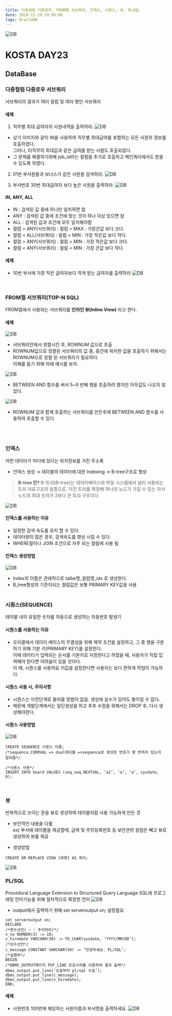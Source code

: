 ```yaml
---
title: 다중컬럼 다중로우, FROM절 서브쿼리, 인덱스, 시퀀스, 뷰, PLSQL
date: 2018-11-29 19:58:06
tags: OracleDB
---
```

![DB](images/oracledb_logo.png)
# KOSTA DAY23
## DataBase

### 다중컬럼 다중로우 서브쿼리
서브쿼리의 결과가 여러 컬럼 및 여러 행인 서브쿼리

#### 예제
1. 직무별 최대 급여자의 사원내역을 출력하라.
![DB](images/database/DB04-01.png)
- 상기 이미지와 같이 IN을 사용하여 직무별 최대급여를 포함하는 모든 사원의 정보를 호출하였다.   
그러나, 타직무의 최대값과 같은 급여를 받는 사람도 호출되었다.
- 그 문제를 해결하기위해 job_id라는 컬럼을 추가로 호출하고 메인쿼리에서도 받을 수 있도록 하였다.

2. 01번 부서원들과 보너스가 같은 사원을 검색하라.
![DB](images/database/DB04-02.png)

3. 부서번호 30번 최대급여자 보다 높은 사원을 출력하라.
![DB](images/database/DB04-03.png)

#### IN, ANY, ALL
- IN : 검색된 값 중에 하나만 일치하면 참
- ANY : 검색된 값 중에 조건에 맞는 것이 하나 이상 있으면 참
- ALL : 검색된 값과 조건에 모두 일치해야함
- 컬럼 > ANY(서브쿼리) : 컬럼 > MAX : 가장큰값 보다 크다.
- 컬럼 < ALL(서브쿼리) : 컬럼 < MIN : 가장 작은값 보다 작다.
- 컬럼 > ANY(서브쿼리) : 컬럼 > MIN : 가장 작은값 보다 크다.
- 컬럼 < ANY(서브쿼리) : 컬럼 < MIN : 가장 큰값 보다 작다.

#### 예제
- 10번 부서에 가장 작은 급여자보다 작게 받는 급여자를 출력하라
![DB](images/database/DB04-04.png)
<br>

### FROM절 서브쿼리(TOP-N SQL)
FROM절에서 사용되는 서브쿼리를 **인라인 뷰(Inline View)** 라고 한다.

#### 예제
![DB](images/database/DB04-05.png)
- 서브쿼리안에서 정렬시킨 후, ROWNUM 값으로 호출
- ROWNUM값으로 정렬된 서브쿼리의 값 중, 중간에 위치한 값을 호출하기 위해서는 ROWNUM으로 정렬 된 서브쿼리가 필요하다.   
이해를 돕기 위해 아래 예시를 보자.

![DB](images/database/DB04-06.png)
- BETWEEN AND 함수를 써서 5~9 번째 행을 호출하려 했지만 아무값도 나오지 않았다.

![DB](images/database/DB04-07.png)
- ROWNUM 값과 함께 호출하는 서브쿼리를 만든후에 BETWEEN AND 함수를 사용하여 호출할 수 있다.

<br><br>

### 인덱스
어떤 데이터가 어디에 있다는 위치정보를 가진 주소록

- 인덱스 생성 → 테이블의 데이터에 대한 Indexing → B-tree구조로 형성

> **B-tree 란?**
B-트리(B-tree)는 데이터베이스와 파일 시스템에서 널리 사용되는 트리 자료구조의 일종으로, 이진 트리를 확장해 하나의 노드가 가질 수 있는 자식 노드의 최대 숫자가 2보다 큰 트리 구조이다.

![DB](images/database/DB04-08.png)

#### 인덱스를 사용하는 이유
- 일정한 검색 속도를 유지 할 수 있다.
- 데이터량이 많은 경우, 검색속도를 향상 시킬 수 있다.
- WHERE절이나 JOIN 조건으로 자주 되는 컬럼에 사용 됨

#### 인덱스 생성방법
![DB](images/database/DB04-09.png)
- Index의 이름은 관례적으로 talbe명_컬럼명_idx 로 생성한다.
- B_tree형성의 기준이되는 컬럼값은 보통 PRIMARY KEY값을 사용
<br><br>

### 시퀀스(SEQUENCE)
테이블 내의 유일한 숫자를 자동으로 생성하는 자동번호 발생기

#### 시퀀스를 사용하는 이유
- 오라클에서 데이터 베이스의 무결성을 위해 제약 조건을 설정하고, 그 중 행을 구분하기 위해 기본 키(PRIMARY KEY)를 설정한다.    
이때 데이터가 입력되는 순서를 기본키로 지정한다고 하였을 때, 사용자가 직접 입력해야 한다면 어려움이 있을 것이다.    
이 때, 시퀀스를 사용하요 키값을 설정한다면 사용자는 보다 편하게 작업이 가능하다.

#### 시퀀스 사용 시, 주의사항
- 시퀀스는 이전단계로 돌아올 방법이 없음. 생성에 실수가 있어도 돌이킬 수 없다.
- 때문에 개발단계에서는 일단생성을 하고 추후 수정을 위해서는 DROP 후, 다시 생성해야한다.

#### 시퀀스 사용방법
![DB](images/database/DB04-10.png)
```
CREATE SEQUENCE 시퀀스 이름;
/*sequence.CURRVAL => dual테이블.=>sequence로 생성된 번호가 몇 번까지 있는지 알려줌*/

/*시퀀스 사용*/
INSERT INTO board VALUES (seq_seq.NEXTVAL, ‘a1’, ‘a’, ‘a’, sysdate, 0);
```
<br>

### 뷰
반복적으로 쓰이는 문을 뷰로 생성하여 테이블처럼 사용 가능하게 만든 것

- 보안적인 내용을 다룸   
ex) 부서에 테이블을 제공할때, 급여 및 주민등록번호 등 보안관련 컬럼은 빼고 뷰로 생성하여 뷰를 제공

- 생성방법
```
CREATE OR REPLACE VIEW [뷰명] AS 쿼리;
```
![DB](images/database/DB04-11.png)
<br>

### PL/SQL
Procedural Language Extension to Structured Query Language
SQL에 프로그래밍 언어기능을 위해 절차적으로 확장한 언어
![DB](images/database/DB04-12.png)

- output에서 출력하기 위해 set serveroutput on; 설정필요

```
set serveroutput on;
DECLARE
/*변수선언( — : 주석처리)*/
v_no NUMBER(3) := 10;
v_hiredate VARCHAR(30) := TO_CHAR(sysdate, ‘YYYY/MM/DD’);
/*상수선언*/
c_message CONSTANT VARCHAR(50) := ‘안녕하세요. PL/SQL’;
/*실행부*/
BEGIN
/*DBMS_OUTPUT패키지 PUT_LINE 프로시저를 이용하여 결과 출력*/
dbms_output.put_line(‘오늘부터 pl/sql 수업’);
dbms_output.put_line(c_message);
dbms_output.put_line(v_hiredate);
END;
```

#### 예제
- 사원번호 100번에 해당하는 사원이름과 부서명을 출력하세요.
![DB](images/database/DB04-13.png)
<br>
